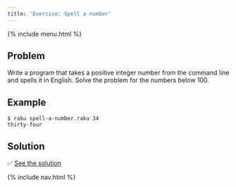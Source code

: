 ```yaml
---
title: 'Exercise: Spell a number'
---
```


{% include menu.html %}

## Problem

Write a program that takes a positive integer number from the command line and spells it in English. Solve the problem for the numbers below 100.

## Example

```console
$ raku spell-a-number.raku 34
thirty-four
```

## Solution

✅ [See the solution](solution)

{% include nav.html %}